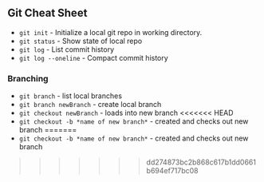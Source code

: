 ## Git Cheat Sheet

* `git init` - Initialize a local git repo in working directory.
* `git status` - Show state of local repo
* `git log` - List commit history
* `git log --oneline` - Compact commit history

### Branching
* `git branch` - list local branches
* `git branch newBranch` - create local branch
* `git checkout newBranch` - loads into new branch
<<<<<<< HEAD
* `git checkout -b *name of new branch*` - created and checks out new branch
=======
* `git checkout -b *name of new branch*` - created and checks out new branch 
>>>>>>> dd274873bc2b868c617b1dd0661b694ef717bc08
